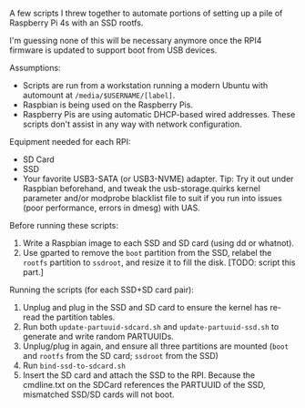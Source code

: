 A few scripts I threw together to automate portions of setting up a pile of Raspberry Pi 4s with an SSD rootfs. 

I'm guessing none of this will be necessary anymore once the RPI4 firmware is updated to support boot from USB devices.

Assumptions:
 - Scripts are run from a workstation running a modern Ubuntu with automount at `/media/$USERNAME/[label]`.
 - Raspbian is being used on the Raspberry Pis.
 - Raspberry Pis are using automatic DHCP-based wired addresses. These scripts don't assist in any way with network configuration.

Equipment needed for each RPI:
 - SD Card
 - SSD
 - Your favorite USB3-SATA (or USB3-NVME) adapter. Tip: Try it out under Raspbian beforehand, and tweak the usb-storage.quirks kernel parameter and/or modprobe blacklist file to suit if you run into issues (poor performance, errors in dmesg) with UAS.


Before running these scripts:
 1. Write a Raspbian image to each SSD and SD card (using dd or whatnot).
 1. Use gparted to remove the `boot` partition from the SSD, relabel the `rootfs` partition to `ssdroot`, and resize it to fill the disk. [TODO: script this part.]

Running the scripts (for each SSD+SD card pair):
 1. Unplug and plug in the SSD and SD card to ensure the kernel has re-read the partition tables.
 1. Run both `update-partuuid-sdcard.sh` and `update-partuuid-ssd.sh` to generate and write random PARTUUIDs.
 1. Unplug/plug in again, and ensure all three partitions are mounted (`boot` and `rootfs` from the SD card; `ssdroot` from the SSD)
 1. Run `bind-ssd-to-sdcard.sh`
 1. Insert the SD card and attach the SSD to the RPI. Because the cmdline.txt on the SDCard references the PARTUUID of the SSD, mismatched SSD/SD cards will not boot.
